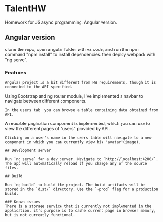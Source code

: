 # TalentHW

Homework for JS async programming. Angular version.

## Angular version

clone the repo, open angular folder with vs code, and run the npm command "npm install" to install dependencies.
then deploy webpack with "ng serve".

### Features
```
Angular project is a bit different from HW requirements, though it is connected to the API specified.

```
Using Bootstrap and ng router module, I've implemented a navbar to navigate between different components.
```
In the users tab, you can browse a table containing data obtained from API.
```
A reusable pagination component is implemented, which you can use to view the different pages of "users" provided by API.
```
Clicking on a user's name in the users table will navigate to a new component in which you can currently view his "avatar"(image).

## Development server

Run `ng serve` for a dev server. Navigate to `http://localhost:4200/`. The app will automatically reload if you change any of the source files.

## Build

Run `ng build` to build the project. The build artifacts will be stored in the `dist/` directory. Use the `-prod` flag for a production build.

### Known issues:
There is a storage service that is currently not implemented in the application. it's purpose is to cache current page in browser memory, but is not currently functional.
